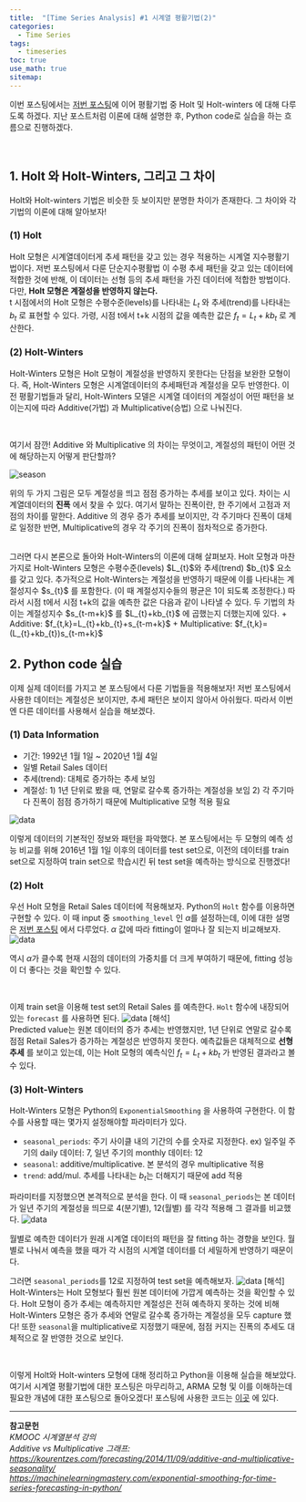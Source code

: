 ```yaml
---
title:  "[Time Series Analysis] #1 시계열 평활기법(2)"
categories:
  - Time Series
tags:
  - timeseries
toc: true
use_math: true
sitemap: 
---
```


이번 포스팅에서는 [저번 포스팅]에 이어 평활기법 중 Holt 및 Holt-winters 에 대해 다루도록 하겠다. 지난 포스트처럼 이론에 대해 설명한 후, Python code로 실습을 하는 흐름으로 진행하겠다.

<br>

## 1. Holt 와 Holt-Winters, 그리고 그 차이
Holt와 Holt-winters 기법은 비슷한 듯 보이지만 분명한 차이가 존재한다. 그 차이와 각 기법의 이론에 대해  알아보자! 

### (1) Holt 
Holt 모형은 시계열데이터게 추세 패턴을 갖고 있는 경우 적용하는 시계열 지수평활기법이다. 저번 포스팅에서 다룬 단순지수평활법 이 수평 추세 패턴을 갖고 있는 데이터에 적합한 것에 반해,
이 데이터는 선형 등의 추세 패턴을 가진 데이터에 적합한 방법이다. 다만, **Holt 모형은 계절성을 반영하지 않는다.** <br>
t 시점에서의 Holt 모형은 수평수준(levels)를 나타내는 $L_{t}$ 와 추세(trend)를 나타내는 $b_{t}$ 로 표현할 수 있다. 가령, 시점 t에서 t+k 시점의 값을 예측한 값은 
$f_{t}= L_{t} + kb_{t}$ 로 계산한다.

### (2) Holt-Winters
Holt-Winters 모형은 Holt 모형이 계절성을 반영하지 못한다는 단점을 보완한 모형이다. 즉, Holt-Winters 모형은 시계열데이터의 추세패턴과 계절성을 모두 반영한다. 
이전 평활기법들과 달리, Holt-Winters 모델은 시계열 데이터의 계절성이 어떤 패턴을 보이는지에 따라 Additive(가법) 과 Multiplicative(승법) 으로 나눠진다.

<br>

여기서 잠깐! Additive 와 Multiplicative 의 차이는 무엇이고, 계절성의 패턴이 어떤 것에 해당하는지 어떻게 판단할까?

![season](/assets/comparison.png)

위의 두 가지 그림은 모두 계절성을 띄고 점점 증가하는 추세를 보이고 있다. 차이는 시계열데이터의 **진폭** 에서 찾을 수 있다. 여기서 말하는 진폭이란, 한 주기에서 고점과 저점의 차이를 말한다. Additive 의 경우 증가 추세를 보이지만, 각 주기마다 진폭이 대체로 일정한 반면, Multiplicative의 경우 각 주기의 진폭이 점차적으로 증가한다. 

<br>
그러면 다시 본론으로 돌아와 Holt-Winters의 이론에 대해 살펴보자. Holt 모형과 마찬가지로 Holt-Winters 모형은 수평수준(levels) $L_{t}$와 추세(trend) $b_{t}$ 요소를 갖고 있다. 추가적으로 Holt-Winters는 계절성을 반영하기 때문에 이를 나타내는 계절성지수 $s_{t}$ 를 포함한다. (이 때 계절성지수들의 평균은 1이 되도록 조정한다.) 따라서 시점 t에서 시점 t+k의 값을 예측한 값은 다음과 같이 나타낼 수 있다. 두 기법의 차이는 계절성지수 $s_{t-m+k}$ 를 $L_{t}+kb_{t}$ 에 곱했는지 더했는지에 있다.
+ Additive: $f_{t,k}=L_{t}+kb_{t}+s_{t-m+k}$
+ Multiplicative: $f_{t,k}=(L_{t}+kb_{t})s_{t-m+k}$



## 2. Python code 실습
이제 실제 데이터를 가지고 본 포스팅에서 다룬 기법들을 적용해보자! 저번 포스팅에서 사용한 데이터는 계절성은 보이지만, 추세 패턴은 보이지 않아서 아쉬웠다. 따라서 이번엔 다른 데이터를
사용해서 실습을 해보겠다. 

### (1) Data Information
 + 기간: 1992년 1월 1일 ~ 2020년 1월 4일
 + 일별 Retail Sales 데이터
 + 추세(trend): 대체로 증가하는 추세 보임
 + 계절성: 1) 1년 단위로 봤을 때, 연말로 갈수록 증가하는 계절성을 보임 2) 각 주기마다 진폭이 점점 증가하기 때문에 Multiplicative 모형 적용 필요

![data](/assets/original.png)

이렇게 데이터의 기본적인 정보와 패턴을 파악했다. 본 포스팅에서는 두 모형의 예측 성능 비교를 위해 2016년 1월 1일 이후의 데이터를 test set으로, 이전의 데이터를 train set으로 지정하여 train set으로 학습시킨 뒤 test set을 예측하는 방식으로 진행겠다!

### (2) Holt 
우선 Holt 모형을 Retail Sales 데이터에 적용해보자. Python의 `Holt` 함수를 이용하면 구현할 수 있다. 이 때 input 중 `smoothing_level` 인 $\alpha$를 설정하는데, 이에 대한 설명은 [저번 포스팅] 에서 다루었다. $\alpha$ 값에 따라 fitting이 얼마나 잘 되는지 비교해보자.
![data](/assets/holt1.png)

역시 $\alpha$가 클수록 현재 시점의 데이터의 가중치를 더 크게 부여하기 때문에, fitting 성능이 더 좋다는 것을 확인할 수 있다.

<br>

이제 train set을 이용해 test set의 Retail Sales 를 예측한다. `Holt` 함수에 내장되어 있는 `forecast` 를 사용하면 된다.
![data](/assets/holt2.png)
[해석] <br>
Predicted value는 원본 데이터의 증가 추세는 반영했지만, 1년 단위로 연말로 갈수록 점점 Retail Sales가 증가하는 계절성은 반영하지 못한다. 
예측값들은 대체적으로 **선형 추세** 를 보이고 있는데, 이는 Holt 모형의 예측식인 $f_{t}= L_{t} + kb_{t}$ 가 반영된 결과라고 볼 수 있다.


### (3) Holt-Winters
Holt-Winters 모형은 Python의 `ExponentialSmoothing` 을 사용하여 구현한다. 이 함수를 사용할 때는 몇가지 설정해야할 파라미터가 있다.
 + `seasonal_periods`: 주기 사이클 내의 기간의 수를 숫자로 지정한다. ex) 일주일 주기의 daily 데이터: 7, 일년 주기의 monthly 데이터: 12
 + `seasonal`: additive/multiplicative. 본 분석의 경우 multiplicative 적용
 + `trend`: add/mul. 추세를 나타내는 $b_{t}$는 더해지기 때문에 add 적용
 
파라미터를 지정했으면 본격적으로 분석을 한다. 이 때 `seasonal_periods`는 본 데이터가 일년 주기의 계절성을 띄므로 4(분기별), 12(월별) 를 각각 적용해 그 결과를 비교했다.
![data](/assets/h-w1.png)

월별로 예측한 데이터가 원래 시계열 데이터의 패턴을 잘 fitting 하는 경향을 보인다. 월별로 나눠서 예측을 했을 때가 각 시점의 시계열 데이터를 더 세밀하게 반영하기 때문이다.
<br>

그러면 `seasonal_periods`를 12로 지정하여 test set을 예측해보자.
![data](/assets/h-w2.png)
[해석] <br>
Holt-Winters는 Holt 모형보다 훨씬 원본 데이터에 가깝게 예측하는 것을 확인할 수 있다. Holt 모형이 증가 추세는 예측하지만 계절성은 전혀 예측하지 못하는 것에 비해 Holt-Winters 모형은 증가 추세와 연말로 갈수록 증가하는 계절성을 모두 capture 했다! 또한 `seasonal`을 multiplicative로 지정했기 때문에, 점점 커지는 진폭의 추세도 대체적으로 잘 반영한 것으로 보인다.

<br>

이렇게 Holt와 Holt-winters 모형에 대해 정리하고 Python을 이용해 실습을 해보았다. 여기서 시계열 평활기법에 대한 포스팅은 마무리하고, ARMA 모형 및 이를 이해하는데 필요한 개념에 대한 포스팅으로 돌아오겠다! 포스팅에 사용한 코드는 [이곳] 에 있다.
<br>

---

**참고문헌**
<br>
*KMOOC 시계열분석 강의* <br>
*Additive vs Multiplicative 그래프: https://kourentzes.com/forecasting/2014/11/09/additive-and-multiplicative-seasonality/* <br>
*https://machinelearningmastery.com/exponential-smoothing-for-time-series-forecasting-in-python/*



<br>

[저번 포스팅]: https://hyewonleess.github.io/theory/timeseries-1/
[이곳]: https://github.com/hyewonleess/github_blog_posts/tree/main/TimeSeries/%ED%8F%89%ED%99%9C%EA%B8%B0%EB%B2%95
